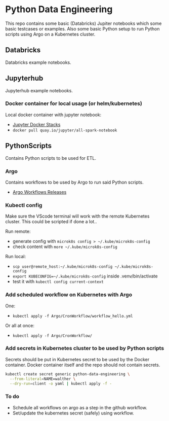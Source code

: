 # Python Data Engineering  

This repo contains some basic (Databricks) Jupiter notebooks which some basic testcases or examples. Also some basic Python setup to run Python scripts using Argo on a Kubernetes cluster.  

## Databricks  

Databricks example notebooks.  

## Jupyterhub  

Jupyterhub example notebooks.  

### Docker container for local usage (or helm/kubernetes)

Local docker container with jupyter notebook:

- [Jupyter Docker Stacks](https://jupyter-docker-stacks.readthedocs.io/en/latest/using/selecting.html)
- ```docker pull quay.io/jupyter/all-spark-notebook```

## PythonScripts

Contains Python scripts to be used for ETL.

### Argo

Contains workflows to be used by Argo to run said Python scripts. 

- [Argo Workflows Releases](https://github.com/argoproj/argo-workflows/releases/)

### Kubectl config

Make sure the VScode terminal will work with the remote Kubernetes cluster. This could be scripted if done a lot..  

Run remote:
- generate config with ```microk8s config > ~/.kube/microk8s-config``` 
- check content with ```more ~/.kube/microk8s-config```

Run local:
- ```scp user@remote_host:~/.kube/microk8s-config ~/.kube/microk8s-config```
- ```export KUBECONFIG=~/.kube/microk8s-config``` inside .venv/bin/activate
- test it with ```kubectl config current-context```

### Add scheduled workflow on Kubernetes with Argo

One:  

- ```kubectl apply -f Argo/CronWorkflow/workflow_hello.yml```

Or all at once:

- ```kubectl apply -f Argo/CronWorkflow/```

### Add secrets in Kubernetes cluster to be used by Python scripts

Secrets should be put in Kubernetes secret to be used by the Docker container. Docker container itself and the repo should not contain secrets.  

```bash
kubectl create secret generic python-data-engineering \
  --from-literal=NAME=walther \
  --dry-run=client -o yaml | kubectl apply -f -
```

### To do

- Schedule all workflows on argo as a step in the github workflow.  
- Set/update the kubernetes secret (safely) using workflow.  
